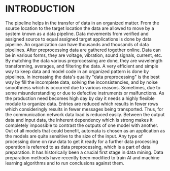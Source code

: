 # INTRODUCTION

The pipeline helps in the transfer of data in an organized matter. From the source location to the target location the data are allowed to move by a system known as a data pipeline. Data movements from verified and assigned source to equal assigned target applications is done by data pipeline. An organization can have thousands and thousands of data pipelines. After preprocessing data are gathered together online. 
Data can be in various forms, they are voltage, vibration, sound signals, current, etc. By matching the data various preprocessing are done, they are wavelength transforming, averages, and filtering the data. A very efficient and simple way to keep data and model code in an organized pattern is done by pipelines. In increasing the data's quality "data preprocessing" is the best way by fill the incomplete data, solving the inconsistencies, and by noise smoothness which is occurred due to various reasons.
Sometimes, due to some misunderstanding or due to defective instruments or malfunctions. As the production need becomes high day by day it needs a highly flexible module to organize data. Entries are reduced which results in fewer rows which consideringly results in fewer messages being transported. Thus, for the communication network data load is reduced easily. Between the output data and input data, the inherent dependency which is strong makes it completely impossible to contrast the outputs of one model with another. 
Out of all models that could benefit, automata is chosen as an application as the models are quite sensitive to the size of the input.  Any type of processing done on raw data to get it ready for a further data processing operation is referred to as data preprocessing, which is a part of data preparation. It has historically been a crucial first stage in data mining. Data preparation methods have recently been modified to train AI and machine learning algorithms and to run conclusions against them.
